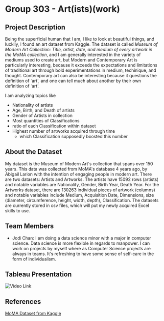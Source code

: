 # Group 303 - Art(ists)(work)

## Project Description
Being the superficial human that I am, I like to look at beautiful things, and luckily, I found an art dataset from Kaggle. The dataset is called _Museum of Modern Art Collection: Title, artist, date, and medium of every artwork in the MoMA collection_, and I am generally interested in the variety of mediums used to create art, but Modern and Contemporary Art is particularly interesting, because it exceeds the expectations and limitations of traditional art through bold experimentations in medium, techinique, and thought. Contemporary art can also be interesting because it questions the definition of 'art', and one can tell much about another by their own definition of 'art'.

I am analyzing topics like
- Nationality of artists
- Age, Birth, and Death of artists
- Gender of Artists in collection
- Most quantities of Classifications
- ratio of each Classification within dataset
- Highest number of artworks acquired through time
  - which Classification supposedly boosted this number

## About the Dataset

My dataset is the Museum of Modern Art's collection that spans over 150 years. This data was collected from MoMA's database 4 years ago, by Abigail Larion with the intention of engaging people in modern art. There are two datasets: Artists and Artworks. The artists have 15092 rows (artists) and notable variables are Nationality, Gender, Birth Year, Death Year. For the Artworks dataset, there are 130263 individual pieces of artwork (columns) and notable variables include Medium, Acquisition Date, Dimensions, size (diameter, circumference, height, width, depth), Classification. The datasets are currently stored in csv files, which will put my newly acquired Excel skills to use.

## Team Members
- Jodi Chan: I am doing a data science minor with a major in computer science. Data science is more flexible in regards to manpower. I can work on projects by myself where as Computer Science projects are always in teams. It's refreshing to have some sense of self-care in the form of individualism.

## Tableau Presentation 
![Video Link](https://youtu.be/thWdgDHw_P0)

## References
[MoMA Dataset from Kaggle](https://www.kaggle.com/momanyc/museum-collection)
